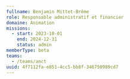 ```yaml
---
fullname: Benjamin Mittet-Brême
role: Responsable administratif et financier
domaine: Animation
missions:
  - start: 2023-10-01
    end: 2024-12-31
    status: admin
memberType: beta
teams:
  - /teams/anct
uuid: 4f7112fa-e851-4cc5-bb8f-346750989cd7
---
```

